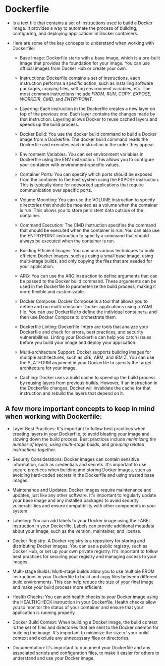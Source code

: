 # Dockerfile

- Is a text file that contains a set of instructions used to build a Docker image. It provides a way to automate the process of building, configuring, and deploying applications in Docker containers.
- Here are some of the key concepts to understand when working with Dockerfile:

  - Base Image: Dockerfile starts with a base image, which is a pre-built image that provides the foundation for your image. You can use official images from Docker Hub or create your own.

  - Instructions: Dockerfile contains a set of instructions, each instruction performs a specific action, such as installing software packages, copying files, setting environment variables, etc. The most common instructions include _FROM_, _RUN_, _COPY_, _EXPOSE_, _WORKDIR_, _CMD_, and _ENTRYPOINT_.

  - Layering: Each instruction in the Dockerfile creates a new layer on top of the previous one. Each layer contains the changes made by that instruction. Layering allows Docker to reuse cached layers and speeds up the build process.

  - Docker Build: You use the docker build command to build a Docker image from a Dockerfile. The docker build command reads the Dockerfile and executes each instruction in the order they appear.

  - Environment Variables: You can set environment variables in Dockerfile using the ENV instruction. This allows you to configure your container with environment-specific values.

  - Container Ports: You can specify which ports should be exposed from the container to the host system using the EXPOSE instruction. This is typically done for networked applications that require communication over specific ports.

  - Volume Mounting: You can use the VOLUME instruction to specify directories that should be mounted as a volume when the container is run. This allows you to store persistent data outside of the container.

  - Command Execution: The CMD instruction specifies the command that should be executed when the container is run. You can also use the ENTRYPOINT instruction to specify a command that should always be executed when the container is run.

  - Building Efficient Images: You can use various techniques to build efficient Docker images, such as using a small base image, using multi-stage builds, and only copying the files that are needed for your application.

  - ARG: You can use the ARG instruction to define arguments that can be passed to the Docker build command. These arguments can be used in the Dockerfile to parameterize the build process, making it more flexible and customizable.

  - Docker Compose: Docker Compose is a tool that allows you to define and run multi-container Docker applications using a YAML file. You can use Dockerfile to define the individual containers, and then use Docker Compose to orchestrate them.

  - Dockerfile Linting: Dockerfile linters are tools that analyze your Dockerfile and check for errors, best practices, and security vulnerabilities. Linting your Dockerfile can help you catch issues before you build your image and deploy your application.

  - Multi-architecture Support: Docker supports building images for multiple architectures, such as x86, ARM, and IBM Z. You can use the PLATFORM argument in your Dockerfile to specify the target architecture for your image.

  - Caching: Docker uses a build cache to speed up the build process by reusing layers from previous builds. However, if an instruction in the Dockerfile changes, Docker will invalidate the cache for that instruction and rebuild the layers that depend on it.

## A few more important concepts to keep in mind when working with Dockerfile:

- Layer Best Practices: It's important to follow best practices when creating layers in your Dockerfile, to avoid bloating your image and slowing down the build process. Best practices include _minimizing the number of layers_, _using multi-stage builds_, and _grouping related instructions together_.

- Security Considerations: Docker images can contain sensitive information, such as credentials and secrets. It's important to use secure practices when building and storing Docker images, such as avoiding hard-coded secrets in the Dockerfile and using trusted base images.

- Maintenance and Updates: Docker images require maintenance and updates, just like any other software. It's important to regularly update your base image and any installed packages to avoid security vulnerabilities and ensure compatibility with other components in your system.

- Labeling: You can add labels to your Docker image using the LABEL instruction in your Dockerfile. Labels can provide additional metadata about your image, such as the version, maintainer, and license.

- Docker Registry: A Docker registry is a repository for storing and distributing Docker images. You can use a public registry, such as Docker Hub, or set up your own private registry. It's important to follow best practices for securing your registry and managing access to your images.

- Multi-stage Builds: Multi-stage builds allow you to use multiple FROM instructions in your Dockerfile to build and copy files between different build environments. This can help reduce the size of your final image and make your build process more efficient.

- Health Checks: You can add health checks to your Docker image using the HEALTHCHECK instruction in your Dockerfile. Health checks allow you to monitor the status of your container and ensure that your application is running properly.

- Docker Build Context: When building a Docker image, the build context is the set of files and directories that are sent to the Docker daemon for building the image. It's important to minimize the size of your build context and exclude any unnecessary files or directories.

- Documentation: It's important to document your Dockerfile and any associated scripts and configuration files, to make it easier for others to understand and use your Docker image.
